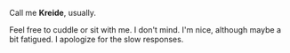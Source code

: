 Call me **Kreide**, usually.

Feel free to cuddle or sit with me. I don't mind. I'm nice, although maybe a bit fatigued. I apologize for the slow responses.
